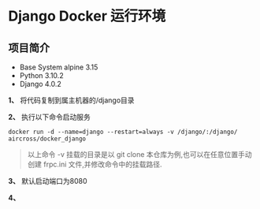 # Django Docker 运行环境
## 项目简介
- Base System alpine 3.15
- Python 3.10.2
- Django 4.0.2


**1、** 将代码复制到属主机器的/django目录



**2、** 执行以下命令启动服务
```shell
docker run -d --name=django --restart=always -v /django/:/django/ aircross/docker_django
```
> 以上命令 -v 挂载的目录是以 git clone 本仓库为例,也可以在任意位置手动创建 frpc.ini 文件,并修改命令中的挂载路径.

**3、** 默认启动端口为8080

**4、** 